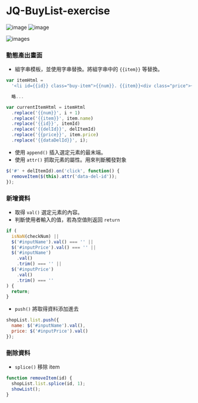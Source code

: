 # JQ-BuyList-exercise

![image](https://img.shields.io/badge/JavaScript-exercise-brightgreen.svg)
![image](https://img.shields.io/badge/SASS-exercise-ff69b4.svg)

![images](https://github.com/jedchang/toDoList/blob/master/preview.jpg)

### 動態產出畫面

- 組字串模板，並使用字串替換。將組字串中的 `{{item}}` 等替換。

```javascript
var itemHtml =
  '<li id={{id}} class="buy-item">{{num}}. {{item}}<div class="price">{{price}}</div><div id="{{delId}}" class="del-btn" data-del-id="{{dataDelId}}">REMOVE</div></li>';

  略...

var currentItemHtml = itemHtml
  .replace('{{num}}', i + 1)
  .replace('{{item}}', item.name)
  .replace('{{id}}', itemId)
  .replace('{{delId}}', delItemId)
  .replace('{{price}}', item.price)
  .replace('{{dataDelId}}', i);
```

- 使用 `append()` 插入選定元素的最末端。
- 使用 `attr()` 抓取元素的屬性。用來判斷觸發對象

```javascript
$('#' + delItemId).on('click', function() {
  removeItem($(this).attr('data-del-id'));
});
```

### 新增資料

- 取得 `val()` 選定元素的內容。
- 判斷使用者輸入的值，若為空值則返回 `return`

```javascript
if (
  isNaN(checkNum) ||
  $('#inputName').val() === '' ||
  $('#inputPrice').val() === '' ||
  $('#inputName')
    .val()
    .trim() === '' ||
  $('#inputPrice')
    .val()
    .trim() === ''
) {
  return;
}
```

- `push()` 將取得資料添加進去

```javascript
shopList.list.push({
  name: $('#inputName').val(),
  price: $('#inputPrice').val()
});
```

### 刪除資料

- `splice()` 移除 item

```javascript
function removeItem(id) {
  shopList.list.splice(id, 1);
  showList();
}
```
